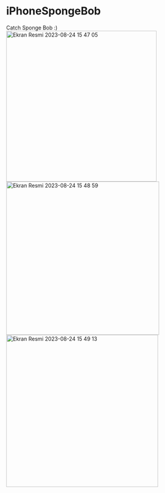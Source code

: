 # iPhoneSpongeBob
Catch Sponge Bob :)
<img width="402" alt="Ekran Resmi 2023-08-24 15 47 05" src="https://github.com/berkayozbb/iPhoneSpongeBob/assets/116227509/2c7676d4-73d9-4acc-a226-11ccb85794ff">
<img width="409" alt="Ekran Resmi 2023-08-24 15 48 59" src="https://github.com/berkayozbb/iPhoneSpongeBob/assets/116227509/598c6a95-c38f-4499-bd04-b54ab98c3fa9">
<img width="406" alt="Ekran Resmi 2023-08-24 15 49 13" src="https://github.com/berkayozbb/iPhoneSpongeBob/assets/116227509/5804c5e6-e7f7-42ce-8a65-ab47636fe05e">

